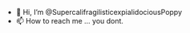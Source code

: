 - 👋 Hi, I’m @SupercalifragilisticexpialidociousPoppy
- 📫 How to reach me ... you dont.

<!---
SupercalifragilisticexpialidociousPoppy/SupercalifragilisticexpialidociousPoppy is a ✨ special ✨ repository because its `README.md` (this file) appears on your GitHub profile.
You can click the Preview link to take a look at your changes.
--->
